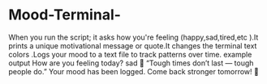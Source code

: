 # Mood-Terminal-
When you run the script; it asks how you're feeling (happy,sad,tired,etc ).It prints a unique motivational message or quote.It changes the terminal text colors .Logs your mood to a text file to track patterns over time. 
    example output How are you feeling today? sad
💬 “Tough times don’t last — tough people do.”
Your mood has been logged. Come back stronger tomorrow! 💪